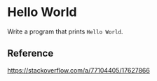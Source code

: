 # Hello World

Write a program that prints `Hello World`.

## Reference

https://stackoverflow.com/a/77104405/17627866